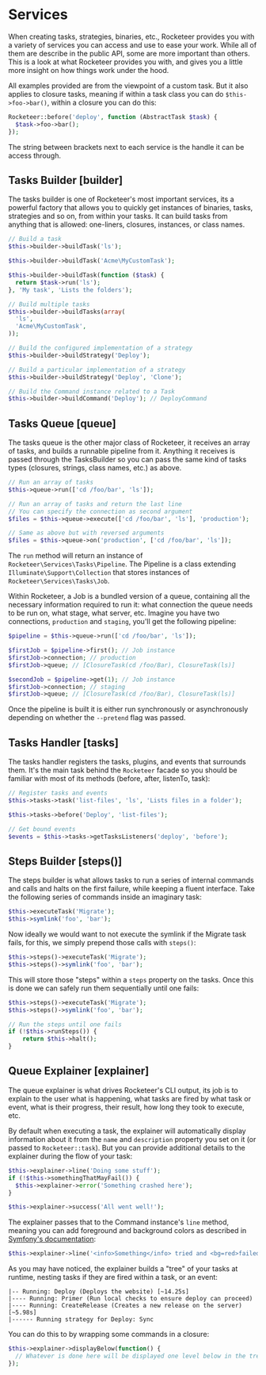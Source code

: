 # Services

When creating tasks, strategies, binaries, etc., Rocketeer provides you with a variety of services you can access and use to ease your work. While all of them are describe in the public API, some are more important than others. This is a look at what Rocketeer provides you with, and gives you a little more insight on how things work under the hood.

All examples provided are from the viewpoint of a custom task. But it also applies to closure tasks, meaning if within a task class you can do `$this->foo->bar()`, within a closure you can do this:

```php
Rocketeer::before('deploy', function (AbstractTask $task) {
  $task->foo->bar();
});
```

The string between brackets next to each service is the handle it can be access through.

## Tasks Builder [builder]

The tasks builder is one of Rocketeer's most important services, its a powerful factory that allows you to quickly get instances of binaries, tasks, strategies and so on, from within your tasks. It can build tasks from anything that is allowed: one-liners, closures, instances, or class names.

```php
// Build a task
$this->builder->buildTask('ls');

$this->builder->buildTask('Acme\MyCustomTask');

$this->builder->buildTask(function ($task) {
  return $task->run('ls');
}, 'My task', 'Lists the folders');

// Build multiple tasks
$this->builder->buildTasks(array(
  'ls',
  'Acme\MyCustomTask',
));

// Build the configured implementation of a strategy
$this->builder->buildStrategy('Deploy');

// Build a particular implementation of a strategy
$this->builder->buildStrategy('Deploy', 'Clone');

// Build the Command instance related to a Task
$this->builder->buildCommand('Deploy'); // DeployCommand
```

## Tasks Queue [queue]

The tasks queue is the other major class of Rocketeer, it receives an array of tasks, and builds a runnable pipeline from it. Anything it receives is passed through the TasksBuilder so you can pass the same kind of tasks types (closures, strings, class names, etc.) as above.

```php
// Run an array of tasks
$this->queue->run(['cd /foo/bar', 'ls']);

// Run an array of tasks and return the last line
// You can specify the connection as second argument
$files = $this->queue->execute(['cd /foo/bar', 'ls'], 'production');

// Same as above but with reversed arguments
$files = $this->queue->on('production', ['cd /foo/bar', 'ls']);
```

The `run` method will return an instance of `Rocketeer\Services\Tasks\Pipeline`. The Pipeline is a class extending `Illuminate\Support\Collection` that stores instances of `Rocketeer\Services\Tasks\Job`.

Within Rocketeer, a Job is a bundled version of a queue, containing all the necessary information required to run it: what connection the queue needs to be run on, what stage, what server, etc. Imagine you have two connections, `production` and `staging`, you'll get the following pipeline:

```php
$pipeline = $this->queue->run(['cd /foo/bar', 'ls']);

$firstJob = $pipeline->first(); // Job instance
$firstJob->connection; // production
$firstJob->queue; // [ClosureTask(cd /foo/Bar), ClosureTask(ls)]

$secondJob = $pipeline->get(1); // Job instance
$firstJob->connection; // staging
$firstJob->queue; // [ClosureTask(cd /foo/Bar), ClosureTask(ls)]
```

Once the pipeline is built it is either run synchronously or asynchronously depending on whether the `--pretend` flag was passed.

## Tasks Handler [tasks]

The tasks handler registers the tasks, plugins, and events that surrounds them. It's the main task behind the `Rocketeer` facade so you should be familiar with most of its methods (before, after, listenTo, task):

```php
// Register tasks and events
$this->tasks->task('list-files', 'ls', 'Lists files in a folder');

$this->tasks->before('Deploy', 'list-files');

// Get bound events
$events = $this->tasks->getTasksListeners('deploy', 'before');
```

## Steps Builder [steps()]

The steps builder is what allows tasks to run a series of internal commands and calls and halts on the first failure, while keeping a fluent interface. Take the following series of commands inside an imaginary task:

```php
$this->executeTask('Migrate');
$this->symlink('foo', 'bar');
```

Now ideally we would want to not execute the symlink if the Migrate task fails, for this, we simply prepend those calls with `steps()`:

```php
$this->steps()->executeTask('Migrate');
$this->steps()->symlink('foo', 'bar');
```

This will store those "steps" within a `steps` property on the tasks. Once this is done we can safely run them sequentially until one fails:

```php
$this->steps()->executeTask('Migrate');
$this->steps()->symlink('foo', 'bar');

// Run the steps until one fails
if (!$this->runSteps()) {
	return $this->halt();
}
```

## Queue Explainer [explainer]

The queue explainer is what drives Rocketeer's CLI output, its job is to explain to the user what is happening, what tasks are fired by what task or event, what is their progress, their result, how long they took to execute, etc.

By default when executing a task, the explainer will automatically display information about it from the `name` and `description` property you set on it (or passed to `Rocketeer::task`). But you can provide additional details to the explainer during the flow of your task:

```php
$this->explainer->line('Doing some stuff');
if (!$this->somethingThatMayFail()) {
  $this->explainer->error('Something crashed here');
}

$this->explainer->success('All went well!');
```

The explainer passes that to the Command instance's `line` method, meaning you can add foreground and background colors as described in [Symfony's documentation](http://symfony.com/doc/current/components/console/introduction.html#coloring-the-output):

```php
$this->explainer->line('<info>Something</info> tried and <bg=red>failed</bg=red>');
```

As you may have noticed, the explainer builds a "tree" of your tasks at runtime, nesting tasks if they are fired within a task, or an event:

```
|-- Running: Deploy (Deploys the website) [~14.25s]
|---- Running: Primer (Run local checks to ensure deploy can proceed)
|---- Running: CreateRelease (Creates a new release on the server) [~5.98s]
|------ Running strategy for Deploy: Sync
```

You can do this to by wrapping some commands in a closure:

```php
$this->explainer->displayBelow(function() {
  // Whatever is done here will be displayed one level below in the tree
});
```
